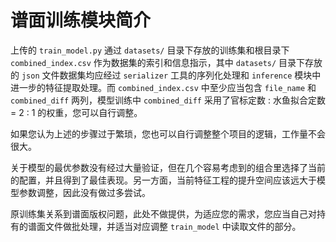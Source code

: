 # 谱面训练模块简介

上传的 `train_model.py` 通过 `datasets/` 目录下存放的训练集和根目录下 `combined_index.csv` 作为数据集的索引和信息指示，其中 `datasets/` 目录下存放的 `json` 文件数据集均应经过 `serializer` 工具的序列化处理和 `inference` 模块中进一步的特征提取处理。而 `combined_index.csv` 中至少应当包含 `file_name` 和 `combined_diff` 两列，模型训练中 `combined_diff` 采用了官标定数 : 水鱼拟合定数 = 2 : 1 的权重，您可以自行调整。

如果您认为上述的步骤过于繁琐，您也可以自行调整整个项目的逻辑，工作量不会很大。

关于模型的最优参数没有经过大量验证，但在几个容易考虑到的组合里选择了当前的配置，并且得到了最佳表现。另一方面，当前特征工程的提升空间应该远大于模型参数调整，因此没有做过多尝试。

原训练集关系到谱面版权问题，此处不做提供，为适应您的需求，您应当自己对持有的谱面文件做批处理，并适当对应调整 `train_model` 中读取文件的部分。
